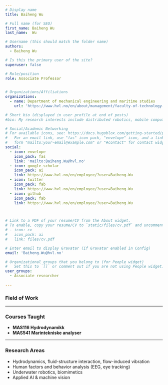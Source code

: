 ```yaml
---
# Display name
title: Baiheng Wu

# Full name (for SEO)
first_name: Baiheng Wu
last_name:  Wu

# Username (this should match the folder name)
authors:
  - Baiheng Wu

# Is this the primary user of the site?
superuser: false

# Role/position
role: Associate Professor
 

# Organizations/Affiliations
organizations:
  - name: Department of mechanical engineering and maritime studies
    url: 'https://www.hvl.no/en/about/management/faculty-of-technology-environmental-and-social-sciences/department-of-mechanical-engineering-and-maritime-studies/'

# Short bio (displayed in user profile at end of posts)
#bio: My research interests include distributed robotics, mobile computing and programmable matter.

# Social/Academic Networking
# For available icons, see: https://docs.hugoblox.com/getting-started/page-builder/#icons
#   For an email link, use "fas" icon pack, "envelope" icon, and a link in the
#   form "mailto:your-email@example.com" or "#contact" for contact widget.
social:
  - icon: envelope
    icon_pack: fas
    link: 'mailto:Baiheng.Wu@hvl.no'
  - icon: google-scholar
    icon_pack: ai
    link: https://www.hvl.no/en/employee/?user=Baiheng.Wu
  - icon: twitter
    icon_pack: fab
    link: https://www.hvl.no/en/employee/?user=Baiheng.Wu
  - icon: github
    icon_pack: fab
    link: https://www.hvl.no/en/employee/?user=Baiheng.Wu



# Link to a PDF of your resume/CV from the About widget.
# To enable, copy your resume/CV to `static/files/cv.pdf` and uncomment the lines below.
# - icon: cv
#   icon_pack: ai
#   link: files/cv.pdf

# Enter email to display Gravatar (if Gravatar enabled in Config)
email: 'Baiheng.Wu@hvl.no'

# Organizational groups that you belong to (for People widget)
#   Set this to `[]` or comment out if you are not using People widget.
user_groups:
  - Associate researcher
 
---
```


### Field of Work

---

### Courses Taught

- **MAS116 Hydrodynamikk**  
- **MAS541 Marintekniske analyser**

---

### Research Areas

- Hydrodynamics, fluid-structure interaction, flow-induced vibration  
- Human factors and behavior analysis (EEG, eye tracking)  
- Underwater robotics, biomimetics  
- Applied AI & machine vision
